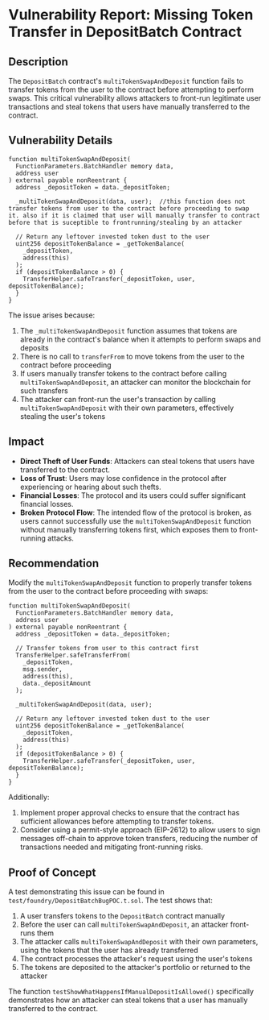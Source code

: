 # Vulnerability Report: Missing Token Transfer in DepositBatch Contract

## Description
The `DepositBatch` contract's `multiTokenSwapAndDeposit` function fails to transfer tokens from the user to the contract before attempting to perform swaps. This critical vulnerability allows attackers to front-run legitimate user transactions and steal tokens that users have manually transferred to the contract.

## Vulnerability Details
```solidity
function multiTokenSwapAndDeposit(
  FunctionParameters.BatchHandler memory data,
  address user
) external payable nonReentrant {
  address _depositToken = data._depositToken;

  _multiTokenSwapAndDeposit(data, user);  //this function does not transfer tokens from user to the contract before proceeding to swap it. also if it is claimed that user will manually transfer to contract before that is suceptible to frontrunning/stealing by an attacker

  // Return any leftover invested token dust to the user
  uint256 depositTokenBalance = _getTokenBalance(
    _depositToken,
    address(this)
  );
  if (depositTokenBalance > 0) {
    TransferHelper.safeTransfer(_depositToken, user, depositTokenBalance);
  }
}
```

The issue arises because:
1. The `_multiTokenSwapAndDeposit` function assumes that tokens are already in the contract's balance when it attempts to perform swaps and deposits
2. There is no call to `transferFrom` to move tokens from the user to the contract before proceeding
3. If users manually transfer tokens to the contract before calling `multiTokenSwapAndDeposit`, an attacker can monitor the blockchain for such transfers
4. The attacker can front-run the user's transaction by calling `multiTokenSwapAndDeposit` with their own parameters, effectively stealing the user's tokens

## Impact
- **Direct Theft of User Funds**: Attackers can steal tokens that users have transferred to the contract.
- **Loss of Trust**: Users may lose confidence in the protocol after experiencing or hearing about such thefts.
- **Financial Losses**: The protocol and its users could suffer significant financial losses.
- **Broken Protocol Flow**: The intended flow of the protocol is broken, as users cannot successfully use the `multiTokenSwapAndDeposit` function without manually transferring tokens first, which exposes them to front-running attacks.

## Recommendation
Modify the `multiTokenSwapAndDeposit` function to properly transfer tokens from the user to the contract before proceeding with swaps:

```solidity
function multiTokenSwapAndDeposit(
  FunctionParameters.BatchHandler memory data,
  address user
) external payable nonReentrant {
  address _depositToken = data._depositToken;
  
  // Transfer tokens from user to this contract first
  TransferHelper.safeTransferFrom(
    _depositToken, 
    msg.sender, 
    address(this), 
    data._depositAmount
  );
  
  _multiTokenSwapAndDeposit(data, user);
  
  // Return any leftover invested token dust to the user
  uint256 depositTokenBalance = _getTokenBalance(
    _depositToken,
    address(this)
  );
  if (depositTokenBalance > 0) {
    TransferHelper.safeTransfer(_depositToken, user, depositTokenBalance);
  }
}
```

Additionally:
1. Implement proper approval checks to ensure that the contract has sufficient allowances before attempting to transfer tokens.
2. Consider using a permit-style approach (EIP-2612) to allow users to sign messages off-chain to approve token transfers, reducing the number of transactions needed and mitigating front-running risks.

## Proof of Concept
A test demonstrating this issue can be found in `test/foundry/DepositBatchBugPOC.t.sol`. The test shows that:
1. A user transfers tokens to the `DepositBatch` contract manually
2. Before the user can call `multiTokenSwapAndDeposit`, an attacker front-runs them
3. The attacker calls `multiTokenSwapAndDeposit` with their own parameters, using the tokens that the user has already transferred
4. The contract processes the attacker's request using the user's tokens
5. The tokens are deposited to the attacker's portfolio or returned to the attacker

The function `testShowWhatHappensIfManualDepositIsAllowed()` specifically demonstrates how an attacker can steal tokens that a user has manually transferred to the contract.
